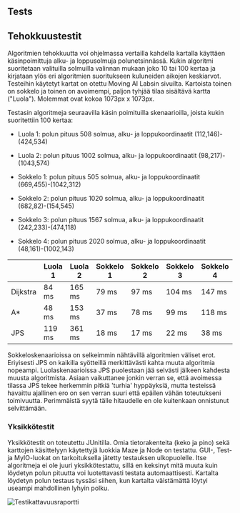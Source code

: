 ## Tests

## Tehokkuustestit

Algoritmien tehokkuutta voi ohjelmassa vertailla kahdella kartalla käyttäen käsinpoimittuja alku- ja loppusolmuja polunetsinnässä.
Kukin algoritmi suoritetaan valituilla solmuilla valinnan mukaan joko 10 tai 100 kertaa ja kirjataan ylös eri algoritmien suoritukseen kuluneiden aikojen keskiarvot.
Testeihin käytetyt kartat on otettu Moving AI Labsin sivuilta. Kartoista toinen on sokkelo ja toinen on avoimempi, paljon tyhjää tilaa sisältävä kartta ("Luola"). Molemmat ovat kokoa 1073px x 1073px.

Testasin algoritmeja seuraavilla käsin poimituilla skenaarioilla, joista kukin suoritettiin 100 kertaa:

* Luola 1: polun pituus 508 solmua, alku- ja loppukoordinaatit (112,146)-(424,534)

* Luola 2: polun pituus 1002 solmua, alku- ja loppukoordinaatit (98,217)-(1043,574)

* Sokkelo 1: polun pituus 505 solmua, alku- ja loppukoordinaatit (669,455)-(1042,312)

* Sokkelo 2: polun pituus 1020 solmua, alku- ja loppukoordinaatit (682,82)-(154,545)

* Sokkelo 3: polun pituus 1567 solmua, alku- ja loppukoordinaatit (242,233)-(474,118)

* Sokkelo 4: polun pituus 2020 solmua, alku- ja loppukoordinaatit (48,161)-(1002,143)

|          | Luola 1 | Luola 2 | Sokkelo 1 | Sokkelo 2 | Sokkelo 3 | Sokkelo 4 |
|----------|---------|---------|-----------|-----------|-----------|-----------|
| Dijkstra | 84 ms   | 165 ms  | 79 ms     | 97 ms     | 104 ms    | 147 ms    |
| A*       | 48 ms   | 153 ms  | 37 ms     | 78 ms     | 99 ms     | 118 ms    |
| JPS      | 119 ms  | 361 ms  | 18 ms     | 17 ms     | 22 ms     | 38 ms     |

Sokkeloskenaarioissa on selkeimmin nähtävillä algoritmien väliset erot. Eriyisesti JPS on kaikilla syötteillä 
merkittävästi kahta muuta algoritmia nopeampi. Luolaskenaarioissa JPS puolestaan jää selvästi jälkeen kahdesta muusta algoritmista.
Asiaan vaikuttanee jonkin verran se, että avoimessa tilassa JPS tekee herkemmin pitkiä 'turhia' hyppäyksiä, mutta testeissä havaittu ajallinen 
ero on sen verran suuri että epäilen vähän toteutukseni toimivuutta. Perimmäistä syytä tälle hitaudelle en ole kuitenkaan onnistunut selvittämään.

### Yksikkötestit

Yksikkötestit on toteutettu JUnitilla. Omia tietorakenteita (keko ja pino) sekä karttojen käsittelyyn käytettyjä luokkia Maze ja Node on testattu. GUI-, Test- ja MyIO-luokat on tarkoituksella jätetty testauksen ulkopuolelle. Itse algoritmeja ei ole juuri yksikkötestattu, sillä en keksinyt mitä muuta kuin löydetyn polun pituutta voi luotettavasti testata automaattisesti. Kartalta löydetyn polun testaus tyssäsi siihen, kun kartalta väistämättä löytyi useampi mahdollinen lyhyin polku.

![Testikattavuusraportti](https://i.imgur.com/vnCXpjZ.png)
